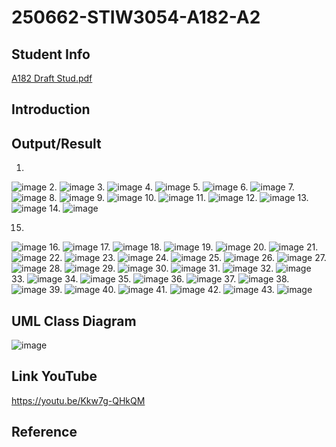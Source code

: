 # 250662-STIW3054-A182-A2

## Student Info
[A182 Draft Stud.pdf](https://github.com/mimiothman/test/files/3028254/A182.Draft.Stud.pdf)

## Introduction


## Output/Result
1. 
![image](https://user-images.githubusercontent.com/37438543/55312349-e4630400-5497-11e9-9262-4b4a6bbe5b87.png)
2. 
![image](https://user-images.githubusercontent.com/37438543/55312380-f775d400-5497-11e9-82bb-8550b134bfab.png)
3.
![image](https://user-images.githubusercontent.com/37438543/55312392-02306900-5498-11e9-8da1-85f6c3a4b123.png)
4.
![image](https://user-images.githubusercontent.com/37438543/55312411-0fe5ee80-5498-11e9-96b2-6cd9615feb4d.png)
5.
![image](https://user-images.githubusercontent.com/37438543/55312422-1bd1b080-5498-11e9-8864-f2b03ac762bb.png)
6.
![image](https://user-images.githubusercontent.com/37438543/55312449-29873600-5498-11e9-9a47-45c29e6a5ec0.png)
7.
![image](https://user-images.githubusercontent.com/37438543/55312469-33a93480-5498-11e9-8459-991c8d149fda.png)
8.
![image](https://user-images.githubusercontent.com/37438543/55312481-3efc6000-5498-11e9-9d33-a3673ba56f68.png)
9.
![image](https://user-images.githubusercontent.com/37438543/55312506-4ae82200-5498-11e9-8dcd-ae35259ba5c4.png)
10.
![image](https://user-images.githubusercontent.com/37438543/55312526-53d8f380-5498-11e9-8e49-bca3359809c6.png)
11.
![image](https://user-images.githubusercontent.com/37438543/55312541-5e938880-5498-11e9-97b7-606fbfca90cc.png)
12.
![image](https://user-images.githubusercontent.com/37438543/55312554-66532d00-5498-11e9-82f4-1109e2648533.png)
13.
![image](https://user-images.githubusercontent.com/37438543/55312577-72d78580-5498-11e9-879c-a39aa8868908.png)
14.
![image](https://user-images.githubusercontent.com/37438543/55312597-7c60ed80-5498-11e9-9ab9-fa747e64f724.png)

15.
![image](https://user-images.githubusercontent.com/37438543/55312618-871b8280-5498-11e9-810c-ebf2717ba725.png)
16.
![image](https://user-images.githubusercontent.com/37438543/55312632-913d8100-5498-11e9-8163-2fcc61b71075.png)
17.
![image](https://user-images.githubusercontent.com/37438543/55312658-9f8b9d00-5498-11e9-86e1-917f62ad4146.png)
18.
![image](https://user-images.githubusercontent.com/37438543/55312678-a9ad9b80-5498-11e9-92bc-c55fd0a5a147.png)
19.
![image](https://user-images.githubusercontent.com/37438543/55312689-b29e6d00-5498-11e9-8eeb-701d6fa7b84f.png)
20.
![image](https://user-images.githubusercontent.com/37438543/55312706-baf6a800-5498-11e9-8864-78614363a2ae.png)
21.
![image](https://user-images.githubusercontent.com/37438543/55312722-c3e77980-5498-11e9-8a7b-408c7406b658.png)
22.
![image](https://user-images.githubusercontent.com/37438543/55312739-cc3fb480-5498-11e9-9794-943542503f72.png)
23.
![image](https://user-images.githubusercontent.com/37438543/55312760-d661b300-5498-11e9-9659-68336352b786.png)
24.
![image](https://user-images.githubusercontent.com/37438543/55312775-df528480-5498-11e9-96b3-b3ba14a253b1.png)
25.
![image](https://user-images.githubusercontent.com/37438543/55312795-e8dbec80-5498-11e9-99d3-63227fae1a71.png)
26.
![image](https://user-images.githubusercontent.com/37438543/55312815-f1342780-5498-11e9-9e1d-50a171b78c17.png)
27.
![image](https://user-images.githubusercontent.com/37438543/55312826-fa24f900-5498-11e9-8e17-dc9f509688a1.png)
28.
![image](https://user-images.githubusercontent.com/37438543/55312852-04df8e00-5499-11e9-8c25-ef74e6decd45.png)
29.
![image](https://user-images.githubusercontent.com/37438543/55312865-0e68f600-5499-11e9-9d3c-c959e56fe63d.png)
30.
![image](https://user-images.githubusercontent.com/37438543/55312885-19bc2180-5499-11e9-88b9-edbb5c66d24f.png)
31.
![image](https://user-images.githubusercontent.com/37438543/55312903-22145c80-5499-11e9-9456-e66b1fd962b2.png)
32.
![image](https://user-images.githubusercontent.com/37438543/55312912-2b052e00-5499-11e9-8990-cd9b77502999.png)
33.
![image](https://user-images.githubusercontent.com/37438543/55312927-38221d00-5499-11e9-8562-72e33584c315.png)
34.
![image](https://user-images.githubusercontent.com/37438543/55312938-407a5800-5499-11e9-8db2-7b5d2648590c.png)
35.
![image](https://user-images.githubusercontent.com/37438543/55312971-4a03c000-5499-11e9-8c5d-3e5f72044d5d.png)
36.
![image](https://user-images.githubusercontent.com/37438543/55312986-538d2800-5499-11e9-934f-17ecec1aa535.png)
37.
![image](https://user-images.githubusercontent.com/37438543/55313008-5ee05380-5499-11e9-8d19-c866941b5604.png)
38.
![image](https://user-images.githubusercontent.com/37438543/55313027-67d12500-5499-11e9-9489-f1dcd3fcf968.png)
39.
![image](https://user-images.githubusercontent.com/37438543/55313046-6ef83300-5499-11e9-9331-695a16cc8ae6.png)
40.
![image](https://user-images.githubusercontent.com/37438543/55313064-77e90480-5499-11e9-9303-eb0337741748.png)
41.
![image](https://user-images.githubusercontent.com/37438543/55313075-80413f80-5499-11e9-83e2-a542757ced64.png)
42.
![image](https://user-images.githubusercontent.com/37438543/55313095-8b946b00-5499-11e9-921b-7730a939a093.png)
43.
![image](https://user-images.githubusercontent.com/37438543/55313106-98b15a00-5499-11e9-8fe7-143df5a408b9.png)


## UML Class Diagram
![image](https://user-images.githubusercontent.com/37438543/55313401-4290e680-549a-11e9-8ddd-31929c4b0025.png)

## Link YouTube
https://youtu.be/Kkw7g-QHkQM

## Reference
